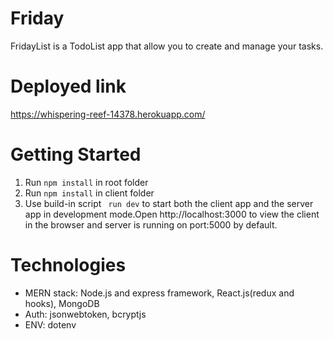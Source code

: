 # Friday
FridayList is a TodoList app that allow you to create and manage your tasks.

# Deployed link
https://whispering-reef-14378.herokuapp.com/

# Getting Started
1. Run ```npm install``` in root folder
2. Run ```npm install``` in client folder
3. Use build-in script ``` run dev``` to start both the client app and the server app in development mode.Open http://localhost:3000 to view the client in the browser and server is running on port:5000 by default.

# Technologies
- MERN stack: Node.js and express framework, React.js(redux and hooks), MongoDB 
- Auth: jsonwebtoken, bcryptjs
- ENV: dotenv


